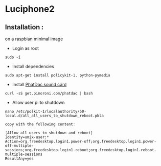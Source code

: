 # Luciphone2

## Installation :

on a raspbian minimal image

- Login as root
```
sudo -i
```
- Install dependencies
```
sudo apt-get install policykit-1, python-pymedia
```
- Install [PhatDac sound card](https://learn.pimoroni.com/tutorial/phat/raspberry-pi-phat-dac-install)
```
curl -sS get.pimoroni.com/phatdac | bash
```
  
- Allow user pi to shutdown
```
nano /etc/polkit-1/localauthority/50-local.d/all_all_users_to_shutdown_reboot.pkla 
```  
    copy with the following content:

```
[Allow all users to shutdown and reboot]
Identity=unix-user:*
Action=org.freedesktop.login1.power-off;org.freedesktop.login1.power-off-multiple-sessions;org.freedesktop.login1.reboot;org.freedesktop.login1.reboot-multiple-sessions
ResultAny=yes
```
